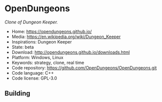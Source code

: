 # OpenDungeons

_Clone of Dungeon Keeper._

- Home: https://opendungeons.github.io/
- Media: https://en.wikipedia.org/wiki/Dungeon_Keeper
- Inspirations: Dungeon Keeper
- State: beta
- Download: http://opendungeons.github.io/downloads.html
- Platform: Windows, Linux
- Keywords: strategy, clone, real time
- Code repository: https://github.com/OpenDungeons/OpenDungeons.git
- Code language: C++
- Code license: GPL-3.0

## Building
